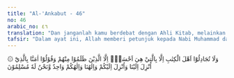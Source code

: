 ```yaml
---
title: "Al-'Ankabut - 46"
no: 46
arabic_no: ٤٦
translation: "Dan janganlah kamu berdebat dengan Ahli Kitab, melainkan dengan cara yang baik, kecuali dengan orang-orang yang zalim di antara mereka, dan katakanlah, ”Kami telah beriman kepada (kitab-kitab) yang diturunkan kepada kami dan yang diturunkan kepadamu; Tuhan kami dan Tuhan kamu satu; dan hanya kepada-Nya kami berserah diri.”"
tafsir: "Dalam ayat ini, Allah memberi petunjuk kepada Nabi Muhammad dan kaum Muslimin tentang materi dakwah dan cara menghadapi Ahli Kitab, karena sebagian besar mereka ini tidak menerima seruannya. Ketika Rasulullah menyampaikan ajaran Islam, kebanyakan dari mereka mendustakannya. Hanya sedikit sekali di antara mereka yang menerimanya. Padahal mereka telah mengetahui Muhammad dan ajaran yang dibawanya, sebagaimana mereka mengetahui dan mengenal anak-anak mereka sendiri.\n\nAllah berfirman:\n\nOrang-orang yang telah Kami beri Kitab (Taurat dan Injil) mengenalnya (Muhammad) seperti mereka mengenal anak-anak mereka sendiri. Sesungguhnya sebagian mereka pasti menyembunyikan kebenaran, padahal mereka mengetahui(nya) (al-Baqarah/2: 146) \n\nPada ayat yang lain, Allah menerangkan dan menjelaskan cara berdakwah yang baik, sebagaimana firman-Nya:\n\nSerulah (manusia) kepada jalan Tuhanmu dengan hikmah dan pengajaran yang baik, dan berdebatlah dengan mereka dengan cara yang baik. Sesungguhnya Tuhanmu, Dialah yang lebih mengetahui siapa yang sesat dari jalan-Nya dan Dialah yang lebih mengetahui siapa yang mendapat petunjuk. (an-Nahl/16: 125) \n\nMenyeru manusia ke jalan Tuhan dengan hikmah dan bijaksana serta mendebat mereka dengan cara yang baik dilakukan kepada orang-orang yang tidak melakukan kezaliman. Adapun terhadap orang-orang yang melakukan kezaliman, yaitu orang-orang yang hatinya telah terkunci mati, tidak mau menerima kebenaran lagi, dan berusaha untuk melenyapkan Islam dan umatnya, tidak bisa dihadapi dengan cara-cara di atas.\n\nAhli Kitab yang zalim ialah mereka yang dalam hatinya ada penyakit iri, benci, dan dengki kepada kaum Muslimin, karena rasul dan nabi terakhir tidak diangkat dari kalangan mereka. Mereka memerangi Rasulullah dan kaum Muslimin dengan mengadakan tipu daya dan fitnah secara tersembunyi dan terang-terangan. Mereka selalu berusaha merintangi dakwah yang dilakukan Rasulullah dan para sahabatnya, seperti mengadakan perjanjian persekutuan dengan orang-orang kafir yang lain. Sangat banyak contoh-contoh yang terjadi dalam sejarah yang berhubungan dengan hal ini. Oleh karena itu, mereka dinamai orang-orang yang zalim, dan berusaha merugikan kaum Muslimin. Di akhirat nanti, mereka menjadi orang-orang yang merugi dengan menerima azab yang setimpal dengan perbuatan mereka.\n\nSelanjutnya Allah memperingatkan bahwa jika Ahli Kitab mengajak kaum Muslimin membicarakan kitab suci mereka, dan memberitahukan kepadanya apa yang patut dibenarkan dan ditolak, sedang mereka sendiri mengetahui keadaan mereka itu, maka seharusnya kaum Muslimin berkata, \"Kami percaya kepada Al-Qur'an yang diturunkan kepada kami dan juga percaya kepada Taurat dan Injil yang diturunkan kepadamu. Tuhan yang kami dan kamu sembah sebenarnya sama, yaitu Tuhan Yang Maha Esa. Oleh karena itu, marilah kita bersama-sama tunduk dan patuh kepada-Nya serta melaksanakan segala perintah dan menghentikan larangan-Nya.\"\n\nSehubungan dengan maksud ayat ini, Abu Hurairah berkata, \"Para Ahli Kitab itu membaca Taurat dengan bahasa Ibrani dan menafsirkan dengan bahasa Arab untuk orang-orang Islam. Lalu Nabi saw bersabda:\n\nJanganlah kamu membenarkan Ahli Kitab dan jangan pula kamu mendustakan mereka. Katakanlah kepada mereka, \"Kami beriman dengan apa yang telah diturunkan kepada kami dan yang telah diturunkan kepadamu. Tuhan kami dan Tuhan kamu adalah satu dan kami berserah diri hanya kepada Nya saja. (Riwayat al-Bukhari dan an-Nasa'i dari Abu Hurairah)"
---
```


۞ وَلَا تُجَادِلُوْٓا اَهْلَ الْكِتٰبِ اِلَّا بِالَّتِيْ هِيَ اَحْسَنُۖ اِلَّا الَّذِيْنَ ظَلَمُوْا مِنْهُمْ وَقُوْلُوْٓا اٰمَنَّا بِالَّذِيْٓ اُنْزِلَ اِلَيْنَا وَاُنْزِلَ اِلَيْكُمْ وَاِلٰهُنَا وَاِلٰهُكُمْ وَاحِدٌ وَّنَحْنُ لَهٗ مُسْلِمُوْنَ
